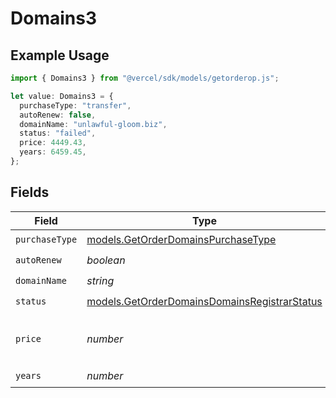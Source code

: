 # Domains3

## Example Usage

```typescript
import { Domains3 } from "@vercel/sdk/models/getorderop.js";

let value: Domains3 = {
  purchaseType: "transfer",
  autoRenew: false,
  domainName: "unlawful-gloom.biz",
  status: "failed",
  price: 4449.43,
  years: 6459.45,
};
```

## Fields

| Field                                                                                              | Type                                                                                               | Required                                                                                           | Description                                                                                        |
| -------------------------------------------------------------------------------------------------- | -------------------------------------------------------------------------------------------------- | -------------------------------------------------------------------------------------------------- | -------------------------------------------------------------------------------------------------- |
| `purchaseType`                                                                                     | [models.GetOrderDomainsPurchaseType](../models/getorderdomainspurchasetype.md)                     | :heavy_check_mark:                                                                                 | N/A                                                                                                |
| `autoRenew`                                                                                        | *boolean*                                                                                          | :heavy_check_mark:                                                                                 | N/A                                                                                                |
| `domainName`                                                                                       | *string*                                                                                           | :heavy_check_mark:                                                                                 | N/A                                                                                                |
| `status`                                                                                           | [models.GetOrderDomainsDomainsRegistrarStatus](../models/getorderdomainsdomainsregistrarstatus.md) | :heavy_check_mark:                                                                                 | N/A                                                                                                |
| `price`                                                                                            | *number*                                                                                           | :heavy_check_mark:                                                                                 | Represents a monetary amount in USD dollars                                                        |
| `years`                                                                                            | *number*                                                                                           | :heavy_check_mark:                                                                                 | N/A                                                                                                |